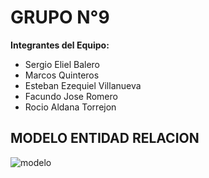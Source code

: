# GRUPO N°9

**Integrantes del Equipo:**
- Sergio Eliel Balero
- Marcos Quinteros
- Esteban Ezequiel Villanueva
- Facundo Jose Romero
- Rocio Aldana Torrejon

## MODELO ENTIDAD RELACION
![modelo](https://github.com/Marquilokuras/challenge-DH.git/merChallenge.png)

